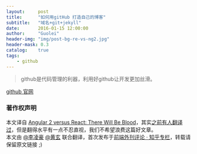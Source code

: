 ```yaml
---
layout:     post
title:      "如何用gitHub 打造自己的博客"
subtitle:   "域名+git+jekyll"
date:       2016-01-15 12:00:00
author:     "Guolei"
header-img: "img/post-bg-re-vs-ng2.jpg"
header-mask: 0.3
catalog:    true
tags:
    - github
---
```


>github是代码管理的利器，利用好github让开发更加丝滑。

[github 官网](https://github.com/) 

### 著作权声明

本文译自 [Angular 2 versus React: There Will Be Blood](https://medium.freecodecamp.com/angular-2-versus-react-there-will-be-blood-66595faafd51#.v4y4euy1r)，其实[之前有人翻译过](http://www.w3ctech.com/topic/1675?from=timeline&isappinstalled=0)，但是翻得水平有一点不忍直视，我们不希望浪费这篇好文章。  
本文由 [@李凌豪](https://www.zhihu.com/people/li-ling-hao) [@黄玄](https://www.zhihu.com/people/huxpro) 联合翻译，首次发布于[前端外刊评论 · 知乎专栏](http://zhuanlan.zhihu.com/FrontendMagazine)，转载请保留原文链接 ;)
